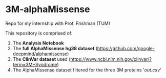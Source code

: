 # 3M-alphaMissense
Repo for my internship with Prof. Frishman (TUM) 

This repository is comprised of:
1) The **Analysis Notebook**
2) The **full AlphaMissense hg38 dataset** (https://github.com/google-deepmind/alphamissense)
3) The **ClinVar dataset** used (https://www.ncbi.nlm.nih.gov/clinvar/?term=3M+Syndrome)
4) The AlphaMissense dataset filtered for the three 3M proteins '*out.csv*'
